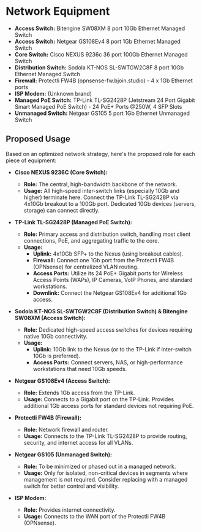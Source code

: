 # Network Equipment

*   **Access Switch:** Bitengine SW08XM 8 port 10Gb Ethernet Managed Switch
*   **Access Switch:** Netgear GS108Ev4 8 port 1Gb Ethernet Managed Switch
*   **Core Switch:** Cisco NEXUS 9236c 36 port 100Gb Ethernet Managed Switch
*   **Distribution Switch:** Sodola KT-NOS SL-SWTGW2C8F 8 port 10Gb Ethernet Managed Switch
*   **Firewall:** Protectli FW4B (opnsense-fw.bjoin.studio) - 4 x 1Gb Ethernet ports
*   **ISP Modem:** (Unknown brand)
*   **Managed PoE Switch:** TP-Link TL-SG2428P (Jetstream 24 Port Gigabit Smart Managed PoE Switch) - 24 PoE+ Ports @250W, 4 SFP Slots
*   **Unmanaged Switch:** Netgear GS105 5 port 1Gb Ethernet Unmanaged Switch

## Proposed Usage

Based on an optimized network strategy, here's the proposed role for each piece of equipment:

*   **Cisco NEXUS 9236C (Core Switch):**
    *   **Role:** The central, high-bandwidth backbone of the network.
    *   **Usage:** All high-speed inter-switch links (especially 10Gb and higher) terminate here. Connect the TP-Link TL-SG2428P via 4x10Gb breakout to a 100Gb port. Dedicated 10Gb devices (servers, storage) can connect directly.

*   **TP-Link TL-SG2428P (Managed PoE Switch):**
    *   **Role:** Primary access and distribution switch, handling most client connections, PoE, and aggregating traffic to the core.
    *   **Usage:**
        *   **Uplink:** 4x10Gb SFP+ to the Nexus (using breakout cables).
        *   **Firewall:** Connect one 1Gb port from the Protectli FW4B (OPNsense) for centralized VLAN routing.
        *   **Access Ports:** Utilize its 24 PoE+ Gigabit ports for Wireless Access Points (WAPs), IP Cameras, VoIP Phones, and standard workstations.
        *   **Downlink:** Connect the Netgear GS108Ev4 for additional 1Gb access.

*   **Sodola KT-NOS SL-SWTGW2C8F (Distribution Switch) & Bitengine SW08XM (Access Switch):**
    *   **Role:** Dedicated high-speed access switches for devices requiring native 10Gb connectivity.
    *   **Usage:**
        *   **Uplink:** 10Gb link to the Nexus (or to the TP-Link if inter-switch 10Gb is preferred).
        *   **Access Ports:** Connect servers, NAS, or high-performance workstations that need 10Gb speeds.

*   **Netgear GS108Ev4 (Access Switch):**
    *   **Role:** Extends 1Gb access from the TP-Link.
    *   **Usage:** Connects to a Gigabit port on the TP-Link. Provides additional 1Gb access ports for standard devices not requiring PoE.

*   **Protectli FW4B (Firewall):**
    *   **Role:** Network firewall and router.
    *   **Usage:** Connects to the TP-Link TL-SG2428P to provide routing, security, and internet access for all VLANs.

*   **Netgear GS105 (Unmanaged Switch):**
    *   **Role:** To be minimized or phased out in a managed network.
    *   **Usage:** Only for isolated, non-critical devices in segments where management is not required. Consider replacing with a managed switch for better control and visibility.

*   **ISP Modem:**
    *   **Role:** Provides internet connectivity.
    *   **Usage:** Connects to the WAN port of the Protectli FW4B (OPNsense).